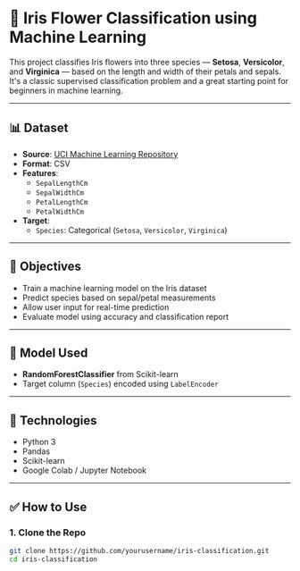 # 🌸 Iris Flower Classification using Machine Learning

This project classifies Iris flowers into three species — **Setosa**, **Versicolor**, and **Virginica** — based on the length and width of their petals and sepals. It's a classic supervised classification problem and a great starting point for beginners in machine learning.

---

## 📊 Dataset

- **Source**: [UCI Machine Learning Repository](https://archive.ics.uci.edu/ml/datasets/iris)
- **Format**: CSV
- **Features**:
  - `SepalLengthCm`
  - `SepalWidthCm`
  - `PetalLengthCm`
  - `PetalWidthCm`
- **Target**:
  - `Species`: Categorical (`Setosa`, `Versicolor`, `Virginica`)

---

## 📌 Objectives

- Train a machine learning model on the Iris dataset
- Predict species based on sepal/petal measurements
- Allow user input for real-time prediction
- Evaluate model using accuracy and classification report

---

## 🧠 Model Used

- **RandomForestClassifier** from Scikit-learn
- Target column (`Species`) encoded using `LabelEncoder`

---

## 🧪 Technologies

- Python 3
- Pandas
- Scikit-learn
- Google Colab / Jupyter Notebook

---

## ✅ How to Use

### 1. Clone the Repo

```bash
git clone https://github.com/yourusername/iris-classification.git
cd iris-classification

